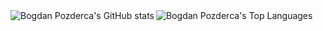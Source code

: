 <a href="https://github.com/anuraghazra/github-readme-stats">
  <img align="left" title="Bogdan Pozderca's GitHub stats" src="https://github-readme-stats.bogderp.io/?username=bogderp&theme=radical" />
</a>
<a href="https://github.com/anuraghazra/github-readme-stats">
  <img align="left" title="Bogdan Pozderca's Top Languages" src="https://github-readme-stats.bogderp.io/top-langs/?username=bogderp&theme=radical" />
</a>
